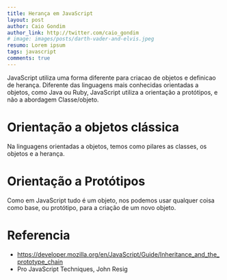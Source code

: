 ```yaml
---
title: Herança em JavaScript
layout: post
author: Caio Gondim
author_link: http://twitter.com/caio_gondim
# image: images/posts/darth-vader-and-elvis.jpeg
resumo: Lorem ipsum
tags: javascript
comments: true
---
```


JavaScript utiliza uma forma diferente para criacao de objetos e definicao de herança.
Diferente das linguagens mais conhecidas orientadas a objetos, como Java ou Ruby, JavaScript utiliza a orientação a protótipos, e não a abordagem Classe/objeto.

# Orientação a objetos clássica
Na linguagens orientadas a objetos, temos como pilares as classes, os objetos e a herança.

# Orientação a Protótipos

Como em JavaScript tudo é um objeto, nos podemos usar qualquer coisa como base, ou protótipo, para a criação de um novo objeto.

# Referencia
- https://developer.mozilla.org/en/JavaScript/Guide/Inheritance_and_the_prototype_chain
- Pro JavaScript Techniques, John Resig